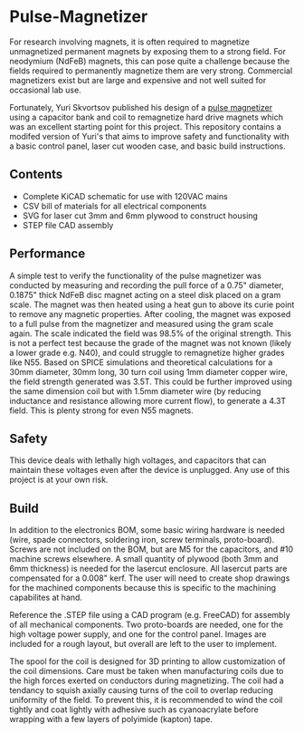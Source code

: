 # Pulse-Magnetizer
For research involving magnets, it is often required to magnetize unmagnetized permanent magnets by exposing them to a strong field. For neodymium (NdFeB) magnets, this can pose quite a challenge because the fields required to permanently magnetize them are very strong. Commercial magnetizers exist but are large and expensive and not well suited for occasional lab use.

Fortunately, Yuri Skvortsov published his design of a [pulse magnetizer](https://medium.com/@yuriy.skvortsov/pulse-re-magnetizer-for-neodymium-magnets-e5c42aefbf78) using a capacitor bank and coil to remagnetize hard drive magnets which was an excellent starting point for this project. This repository contains a modifed version of Yuri's that aims to improve safety and functionality with a basic control panel, laser cut wooden case, and basic build instructions.

## Contents
- Complete KiCAD schematic for use with 120VAC mains
- CSV bill of materials for all electrical components
- SVG for laser cut 3mm and 6mm plywood to construct housing
- STEP file CAD assembly

## Performance
A simple test to verify the functionality of the pulse magnetizer was conducted by measuring and recording the pull force of a 0.75" diameter, 0.1875" thick NdFeB disc magnet acting on a steel disk placed on a gram scale. The magnet was then heated using a heat gun to above its curie point to remove any magnetic properties. After cooling, the magnet was exposed to a full pulse from the magnetizer and measured using the gram scale again. The scale indicated the field was 98.5% of the original strength. This is not a perfect test because the grade of the magnet was not known (likely a lower grade e.g. N40), and could struggle to remagnetize higher grades like N55. Based on SPICE simulations and theoretical calculations for a 30mm diameter, 30mm long, 30 turn coil using 1mm diameter copper wire, the field strength generated was 3.5T. This could be further improved using the same dimension coil but with 1.5mm diameter wire (by reducing inductance and resistance allowing more current flow), to generate a 4.3T field. This is plenty strong for even N55 magnets.

## Safety
This device deals with lethally high voltages, and capacitors that can maintain these voltages even after the device is unplugged. Any use of this project is at your own risk.

## Build
In addition to the electronics BOM, some basic wiring hardware is needed (wire, spade connectors, soldering iron, screw terminals, proto-board). Screws are not included on the BOM, but are M5 for the capacitors, and #10 machine screws elsewhere. A small quantity of plywood (both 3mm and 6mm thickness) is needed for the lasercut enclosure. All lasercut parts are compensated for a 0.008" kerf. The user will need to create shop drawings for the machined components because this is specific to the machining capabilites at hand.

Reference the .STEP file using a CAD program (e.g. FreeCAD) for assembly of all mechanical components. Two proto-boards are needed, one for the high voltage power supply, and one for the control panel. Images are included for a rough layout, but overall are left to the user to implement.

The spool for the coil is designed for 3D printing to allow customization of the coil dimensions. Care must be taken when manufacturing coils due to the high forces exerted on conductors during magnetizing. The coil had a tendancy to squish axially causing turns of the coil to overlap reducing uniformity of the field. To prevent this, it is recommended to wind the coil tightly and coat lightly with adhesive such as cyanoacrylate before wrapping with a few layers of polyimide (kapton) tape.
